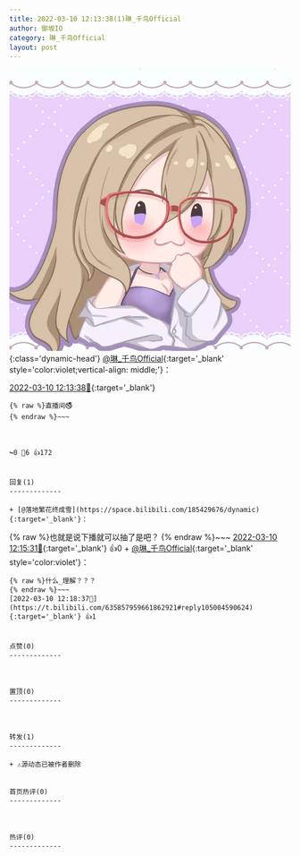 ```yaml
---
title: 2022-03-10 12:13:38(1)琳_千鸟Official
author: 御坂IO
category: 琳_千鸟Official
layout: post
---
```


![img](/images/c0a88f85ebd0d056f37b114e0748e69556c8b488.jpg){:class='dynamic-head'}
[@琳_千鸟Official](https://space.bilibili.com/1620923329/dynamic){:target='_blank' style='color:violet;vertical-align: middle;'}：

[2022-03-10 12:13:38🔗](https://t.bilibili.com/635857959661862921){:target='_blank'}

~~~
{% raw %}直播间🚭
{% endraw %}~~~



↪️0 💬6 👍172


回复(1)
-------------

+ [@落地繁花终成雪](https://space.bilibili.com/185429676/dynamic){:target='_blank'}：
~~~
{% raw %}也就是说下播就可以抽了是吧？
{% endraw %}~~~
[2022-03-10 12:15:31🔗](https://t.bilibili.com/635857959661862921#reply105004233664){:target='_blank'} 👍0
    + [@琳_千鸟Official](https://space.bilibili.com/1620923329/dynamic){:target='_blank' style='color:violet'}：
~~~
{% raw %}什么_理解？？？
{% endraw %}~~~
[2022-03-10 12:18:37🔗](https://t.bilibili.com/635857959661862921#reply105004590624){:target='_blank'} 👍1


点赞(0)
-------------



置顶(0)
-------------



转发(1)
-------------

+ ⚠源动态已被作者删除


首页热评(0)
-------------



热评(0)
-------------



